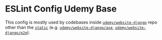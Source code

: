 # ESLint Config Udemy Base

This config is mostly used by codebases inside [`udemy/website-django`](https://github.com/udemy/website-django) repo 
other than the [`static`](https://github.com/udemy/website-django/tree/master/static/.eslintrc.js) 
(e.g. [`udemy/website-django/axe`](https://github.com/udemy/website-django/tree/master/axe/.eslintrc.js), 
[`udemy/website-django/e2e`](https://github.com/udemy/website-django/tree/master/e2e/.eslintrc.js)).
